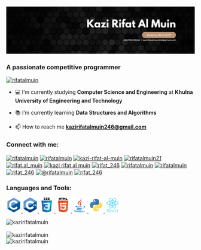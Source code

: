 ![logo](https://github.com/KaziRifatAlMuin/KaziRifatAlMuin/blob/main/Rifat_BG.png)

<h3 align="left">A passionate competitive programmer</h3>

<p align="left"> <a href="https://twitter.com/rifatalmuin" target="blank"><img src="https://img.shields.io/twitter/follow/rifatalmuin?logo=twitter&style=for-the-badge" alt="rifatalmuin" /></a> </p>

- 💻 I’m currently studying **Computer Science and Engineering** at **Khulna University of Engineering and Technology**

- 📚 I’m currently learning **Data Structures and Algorithms**

- 📫 How to reach me **kazirifatalmuin246@gmail.com**

<h3 align="left">Connect with me:</h3>
<p align="left">
<a href="https://twitter.com/rifatalmuin" target="blank"><img align="center" src="https://raw.githubusercontent.com/rahuldkjain/github-profile-readme-generator/master/src/images/icons/Social/twitter.svg" alt="rifatalmuin" height="30" width="40" /></a>
<a href="https://linkedin.com/in/rifatalmuin" target="blank"><img align="center" src="https://raw.githubusercontent.com/rahuldkjain/github-profile-readme-generator/master/src/images/icons/Social/linked-in-alt.svg" alt="rifatalmuin" height="30" width="40" /></a>
<a href="https://stackoverflow.com/users/kazi-rifat-al-muin" target="blank"><img align="center" src="https://raw.githubusercontent.com/rahuldkjain/github-profile-readme-generator/master/src/images/icons/Social/stack-overflow.svg" alt="kazi-rifat-al-muin" height="30" width="40" /></a>
<a href="https://fb.com/rifatalmuin21" target="blank"><img align="center" src="https://raw.githubusercontent.com/rahuldkjain/github-profile-readme-generator/master/src/images/icons/Social/facebook.svg" alt="rifatalmuin21" height="30" width="40" /></a>
<a href="https://instagram.com/rifat.al_muin" target="blank"><img align="center" src="https://raw.githubusercontent.com/rahuldkjain/github-profile-readme-generator/master/src/images/icons/Social/instagram.svg" alt="rifat.al_muin" height="30" width="40" /></a>
<a href="https://www.youtube.com/c/kazi rifat al muin" target="blank"><img align="center" src="https://raw.githubusercontent.com/rahuldkjain/github-profile-readme-generator/master/src/images/icons/Social/youtube.svg" alt="kazi rifat al muin" height="30" width="40" /></a>
<a href="https://www.codechef.com/users/rifat_246" target="blank"><img align="center" src="https://cdn.jsdelivr.net/npm/simple-icons@3.1.0/icons/codechef.svg" alt="rifat_246" height="30" width="40" /></a>
<a href="https://www.hackerrank.com/rifatalmuin" target="blank"><img align="center" src="https://raw.githubusercontent.com/rahuldkjain/github-profile-readme-generator/master/src/images/icons/Social/hackerrank.svg" alt="rifatalmuin" height="30" width="40" /></a>
<a href="https://codeforces.com/profile/rifatalmuin" target="blank"><img align="center" src="https://raw.githubusercontent.com/rahuldkjain/github-profile-readme-generator/master/src/images/icons/Social/codeforces.svg" alt="rifatalmuin" height="30" width="40" /></a>
<a href="https://www.leetcode.com/rifat_246" target="blank"><img align="center" src="https://raw.githubusercontent.com/rahuldkjain/github-profile-readme-generator/master/src/images/icons/Social/leet-code.svg" alt="rifat_246" height="30" width="40" /></a>
<a href="https://www.hackerearth.com/@rifatalmuin" target="blank"><img align="center" src="https://raw.githubusercontent.com/rahuldkjain/github-profile-readme-generator/master/src/images/icons/Social/hackerearth.svg" alt="@rifatalmuin" height="30" width="40" /></a>
<a href="https://www.topcoder.com/members/rifat_246" target="blank"><img align="center" src="https://raw.githubusercontent.com/rahuldkjain/github-profile-readme-generator/master/src/images/icons/Social/topcoder.svg" alt="rifat_246" height="30" width="40" /></a>
</p>

<h3 align="left">Languages and Tools:</h3>
<p align="left"> <a href="https://www.cprogramming.com/" target="_blank" rel="noreferrer"> <img src="https://raw.githubusercontent.com/devicons/devicon/master/icons/c/c-original.svg" alt="c" width="40" height="40"/> </a> <a href="https://www.w3schools.com/cpp/" target="_blank" rel="noreferrer"> <img src="https://raw.githubusercontent.com/devicons/devicon/master/icons/cplusplus/cplusplus-original.svg" alt="cplusplus" width="40" height="40"/> </a> <a href="https://www.w3schools.com/css/" target="_blank" rel="noreferrer"> <img src="https://raw.githubusercontent.com/devicons/devicon/master/icons/css3/css3-original-wordmark.svg" alt="css3" width="40" height="40"/> </a> <a href="https://www.w3.org/html/" target="_blank" rel="noreferrer"> <img src="https://raw.githubusercontent.com/devicons/devicon/master/icons/html5/html5-original-wordmark.svg" alt="html5" width="40" height="40"/> </a> <a href="https://www.java.com" target="_blank" rel="noreferrer"> <img src="https://raw.githubusercontent.com/devicons/devicon/master/icons/java/java-original.svg" alt="java" width="40" height="40"/> </a> <a href="https://www.python.org" target="_blank" rel="noreferrer"> <img src="https://raw.githubusercontent.com/devicons/devicon/master/icons/python/python-original.svg" alt="python" width="40" height="40"/> </a> <a href="https://reactjs.org/" target="_blank" rel="noreferrer"> <img src="https://raw.githubusercontent.com/devicons/devicon/master/icons/react/react-original-wordmark.svg" alt="react" width="40" height="40"/> </a> </p>

<p>&nbsp;<img width = "500" align="left" src="https://github-readme-stats.vercel.app/api?username=kazirifatalmuin&show_icons=true&theme=dark&locale=en" alt="kazirifatalmuin" />
<br><br>
<img width = "500" align="left" src="https://github-readme-streak-stats.herokuapp.com/?user=kazirifatalmuin&theme=dark" alt="kazirifatalmuin" /></p>

<p><img width = "350" align="left" src="https://github-readme-stats.vercel.app/api/top-langs?username=kazirifatalmuin&show_icons=true&theme=dark&locale=en&layout=compact" alt="kazirifatalmuin" /></p>

